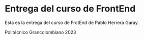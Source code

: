 # Entrega del curso de FrontEnd

Esta es la entrega del curso de FrotEnd de Pablo Herrera Garay.

Politécnico Grancolombiano
2023
